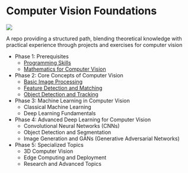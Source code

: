 # Computer Vision Foundations

<img src="https://i.ibb.co/F0kCTwR/a-photo-of-a-table-with-various-real-world-objects-B8zhp-WRLQ-Cwgo-TKU1ac0-A-VI37n-BOQT1-W-68-AKYi2.jpg">

A repo providing a structured path, blending theoretical knowledge with practical experience through projects and exercises for computer vision

- Phase 1: Prerequisites
  * [Programming Skills](phase%201/Programming%20Skills/README.md)
  * [Mathematics for Computer Vision](phase%201/Mathematics%20for%20Computer%20Vision/README.md)
- Phase 2: Core Concepts of Computer Vision
  * [Basic Image Processing](phase%202/Basic%20Image%20Processing/README.md)
  * [Feature Detection and Matching](phase%202/Feature%20Detection%20and%20Matching/README.md)
  * [Object Detection and Tracking](phase%202/Object%20Detection%20and%20Tracking/README.md)
- Phase 3: Machine Learning in Computer Vision
  * Classical Machine Learning
  * Deep Learning Fundamentals
- Phase 4: Advanced Deep Learning for Computer Vision
  * Convolutional Neural Networks (CNNs)
  * Object Detection and Segmentation
  * Image Generation and GANs (Generative Adversarial Networks)
- Phase 5: Specialized Topics
  * 3D Computer Vision
  * Edge Computing and Deployment
  * Research and Advanced Topics
